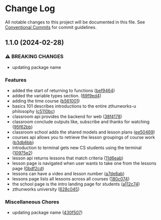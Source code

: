 # Change Log

All notable changes to this project will be documented in this file.
See [Conventional Commits](https://conventionalcommits.org) for commit guidelines.

## 1.1.0 (2024-02-28)


### ⚠ BREAKING CHANGES

* updating package name

### Features

* added the start of returning to functions ([bef9464](https://github.com/zthun/classroom/commit/bef9464ff2c4daa437b6a61c169cb2bc0343b716))
* added the variable types section. ([69f9ed4](https://github.com/zthun/classroom/commit/69f9ed45141540fe87995ee22095acd3d578fa3c))
* adding the time course ([b561001](https://github.com/zthun/classroom/commit/b5610013c8a8d93de4c8db7ccee3e51e6aa5fd2a))
* basics 101 describes introductions to the entire zthunworks-u philosophy ([c5110bc](https://github.com/zthun/classroom/commit/c5110bcbe52642c438ba7e22ce7475cba2c6d384))
* classroom api provides the backend for web ([38f4178](https://github.com/zthun/classroom/commit/38f41784349b64a75512ff9713c8940ae0cd7828))
* classroom conclude outputs like, subscribe and thanks for watching ([95f62bb](https://github.com/zthun/classroom/commit/95f62bbfe2c44510f8cce0e7b454533291350fc2))
* classroom school adds the shared models and lesson plans ([ee50469](https://github.com/zthun/classroom/commit/ee50469ed3ac8cd996e8829eb9fca25178a2d576))
* courses api allows you to retrieve the lesson groupings of course work ([b3db6bb](https://github.com/zthun/classroom/commit/b3db6bb63e0ef175d09cdb9a38ecc60ca2191c75))
* introduction to terminal gets new CS students using the terminal ([10975e2](https://github.com/zthun/classroom/commit/10975e2b3c542fc499bcc4c30773245fbe04c840))
* lesson api returns lessons that match criteria ([11d6eab](https://github.com/zthun/classroom/commit/11d6eab7c03ee235efb3ad79be5d8e86d3bb3882))
* lesson page is navigated when user wants to take one from the lessons page ([0bdf2cd](https://github.com/zthun/classroom/commit/0bdf2cd8bfbffc90a1cd91162874abfeabec357c))
* lessons can have a video and lesson number ([a7de8ab](https://github.com/zthun/classroom/commit/a7de8ab8a6e5c238d3f762628fb50c9aa1944963))
* lessons page lists all lessons across all courses ([180c074](https://github.com/zthun/classroom/commit/180c074fd4b4da71363b6517c89195bf73950b15))
* the school page is the intro landing page for students ([a112c74](https://github.com/zthun/classroom/commit/a112c74a5c1cd109f15d012f83befbf997a74df3))
* zthunworks university ([628c045](https://github.com/zthun/classroom/commit/628c045b2f37ef523bcd975308e8218aa7237ba8))


### Miscellaneous Chores

* updating package name ([430f507](https://github.com/zthun/classroom/commit/430f5070f7dcb58eb075b481c2e773ddb47cfa42))
